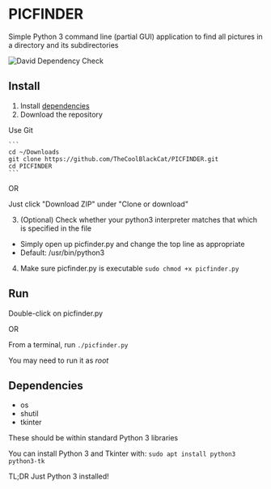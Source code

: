 # PICFINDER
Simple Python 3 command line (partial GUI) application to find all pictures in a directory and its subdirectories

![David Dependency Check](https://david-dm.org/TheCoolBlackCat/PICFINDER.svg "David")

## Install
1. Install [dependencies](#dependencies)
2. Download the repository

  Use Git
  
    ```
    cd ~/Downloads
    git clone https://github.com/TheCoolBlackCat/PICFINDER.git
    cd PICFINDER
    ```

  OR

  Just click "Download ZIP" under "Clone or download"

3. (Optional) Check whether your python3 interpreter matches that which is specified in the file
 * Simply open up picfinder.py and change the top line as appropriate
 * Default: /usr/bin/python3
4. Make sure picfinder.py is executable
    ```sudo chmod +x picfinder.py```

## Run
Double-click on picfinder.py

OR

From a terminal, run ```./picfinder.py```

You may need to run it as *root*

## Dependencies
* os
* shutil
* tkinter

These should be within standard Python 3 libraries

You can install Python 3 and Tkinter with: ```sudo apt install python3 python3-tk```

TL;DR Just Python 3 installed!
